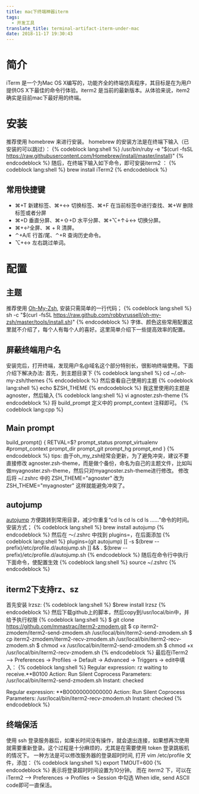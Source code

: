 ```yaml
---
title: mac下终端神器iterm
tags:
  - 开发工具
translate_title: terminal-artifact-iterm-under-mac
date: 2018-11-17 19:30:43
---
```


# 简介
iTerm 是一个为Mac OS X编写的，功能齐全的终端仿真程序，其目标是在为用户提供OS X下最佳的命令行体验。iterm2 是当前的最新版本。从体验来说，item2 确实是目前mac下最好用的终端。
<!--more-->
# 安装
推荐使用 homebrew 来进行安装。
homebrew 的安装方法是在终端下输入（已安装的可以跳过）：
{% codeblock  lang:shell %}
/usr/bin/ruby -e "$(curl -fsSL https://raw.githubusercontent.com/Homebrew/install/master/install)"
{% endcodeblock %} 
随后，在终端下输入如下命令，即可安装iterm2 ：
{% codeblock  lang:shell %}
brew install iTerm2
{% endcodeblock %} 

## 常用快捷键
* ⌘+T 新建标签、⌘+↔ 切换标签、⌘+F 在当前标签中进行查找、⌘+W 删除标签或者分屏
* ⌘+D 垂直分屏、⌘+⇧+D 水平分屏、⌘+⌥+↑↓↔ 切换分屏。
* ⌘+↩全屏、⌘ + R 清屏。
* ⌃+A/E 行首/尾、⌃+R 查询历史命令。
* ⌥+↔ 左右跳过单词。

# 配置
## 主题
推荐使用 [Oh-My-Zsh](https://ohmyz.sh/), 安装只需简单的一行代码；
{% codeblock  lang:shell %}
sh -c "$(curl -fsSL https://raw.github.com/robbyrussell/oh-my-zsh/master/tools/install.sh)"
{% endcodeblock %} 
字体、颜色这些常用配置这里就不介绍了，每个人有每个人的喜好。这里简单介绍下一些提高效率的配置。
## 屏蔽终端用户名
安装完后，打开终端，发现用户名@域名这个部分特别长，很影响终端使用。下面介绍下解决办法:
首先，到主题目录下
{% codeblock  lang:shell %}
cd ~/.oh-my-zsh/themes
{% endcodeblock %}
然后查看自己使用的主题
{% codeblock  lang:shell %}
echo $ZSH_THEME
{% endcodeblock %}
我这里使用的主题是agnoster，然后输入
{% codeblock  lang:shell %}
vi agnoster.zsh-theme
{% endcodeblock %}
将 build_prompt 定义中的 prompt_context 注释即可。
{% codeblock  lang:cpp %}
## Main prompt
build_prompt() {
  RETVAL=$?
  prompt_status
  prompt_virtualenv
 #prompt_context
  prompt_dir
  prompt_git
  prompt_hg
  prompt_end
}
{% endcodeblock %}
tips:
由于oh_my_zsh经常会更新，为了避免冲突，建议不要直接修改 agnoster.zsh-theme，而是做个备份，命名为自己的主题文件，比如叫做myagnoster.zsh-theme，然后只对myagnoster.zsh-theme进行修改。 修改后将 ~/.zshrc 中的 ZSH_THEME="agnoster" 改为 ZSH_THEME="myagnoster" 这样就能避免冲突了。

## autojump
[autojump](https://linux.cn/article-3401-1.html?pr) 方便跳转到常用目录，减少你重复“cd ls cd ls cd ls ……”命令的时间。
安装方式；
{% codeblock  lang:shell %}
brew install autojump
{% endcodeblock %} 
然后在 ～/.zshrc 中找到 plugins=，在后面添加
{% codeblock  lang:shell %}
plugins=(git autojump)
[[ -s $(brew --prefix)/etc/profile.d/autojump.sh ]] && . $(brew --prefix)/etc/profile.d/autojump.sh
{% endcodeblock %} 
随后在命令行中执行下面命令，使配置生效
{% codeblock  lang:shell %}
source ~/.zshrc
{% endcodeblock %} 

## iterm2下支持rz、sz
首先安装 lrzsz: 
{% codeblock  lang:shell %}
$brew install lrzsz
{% endcodeblock %} 
然后下载github上的脚本，然后copy到/usr/local/bin中，并给予执行权限
{% codeblock  lang:shell %}
$ git clone https://github.com/mmastrac/iterm2-zmodem.git
$ cp iterm2-zmodem/iterm2-send-zmodem.sh /usr/local/bin/iterm2-send-zmodem.sh
$ cp iterm2-zmodem/iterm2-recv-zmodem.sh /usr/local/bin/iterm2-recv-zmodem.sh
$ chmod +x /usr/local/bin/iterm2-send-zmodem.sh
$ chmod +x /usr/local/bin/iterm2-recv-zmodem.sh
{% endcodeblock %} 
最后在iTerm2 —> Preferences -> Profiles -> Default -> Advanced -> Triggers -> edit中填入：
{% codeblock  lang:shell %}
Regular expression: rz waiting to receive.\*\*B0100
Action: Run Silent Coprocess
Parameters: /usr/local/bin/iterm2-send-zmodem.sh
Instant: checked

Regular expression: \*\*B00000000000000
Action: Run Silent Coprocess
Parameters: /usr/local/bin/iterm2-recv-zmodem.sh
Instant: checked
{% endcodeblock %} 

## 终端保活
使用 ssh 登录服务器后，如果长时间没有操作，就会退出连接，如果想再次使用就需要重新登录。这个过程是十分麻烦的，尤其是在需要使用 token 登录跳板机的情况下。
一种方法是可以修改服务器的登录超时时间, 打开 vim /etc/profile 文件，添加：
{% codeblock  lang:shell %}
export TMOUT=600
{% endcodeblock %} 
表示将登录超时时间设置为10分钟。
而在 iterm2 下，可以在 iTerm2 —> Preferences -> Profiles -> Session 中勾选 When idle, send ASCII code即可一直保活。

